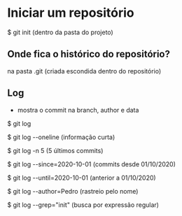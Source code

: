 # Iniciar um repositório

$ git init (dentro da pasta do projeto)

## Onde fica o histórico do repositório?

na pasta .git (criada escondida dentro do repositório)

## Log

* mostra o commit na branch, author e data

$ git log

$ git log --oneline (informação curta)

$ git log -n 5 (5 últimos commits)

$ git log --since=2020-10-01 (commits desde 01/10/2020)

$ git log --until=2020-10-01 (anterior a 01/10/2020)

$ git log --author=Pedro (rastreio pelo nome)

$ git log --grep="init" (busca por expressão regular)